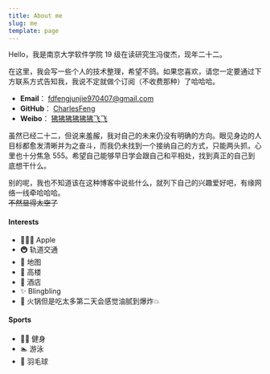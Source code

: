 ```yaml
---
title: About me
slug: me
template: page
---
```


Hello，我是南京大学软件学院 19 级在读研究生冯俊杰，现年二十二。

在这里，我会写一些个人的技术整理，希望不鸽。如果您喜欢，请您一定要通过下方联系方式告知我，我说不定就做个订阅（不收费那种）了哈哈哈。

+ **Email**： <fdfengjunjie970407@gmail.com>
+ **GitHub**： [CharlesFeng](https://github.com/CharlesFeng47)
+ **Weibo**： [狒狒狒狒狒狒飞飞](https://weibo.com/u/7761932948/)

虽然已经二十二，但说来羞赧，我对自己的未来仍没有明确的方向。眼见身边的人目标都愈发清晰并为之奋斗，而我仍未找到一个接纳自己的方式，只能两头抓，心里也十分焦急 555。希望自己能够早日学会跟自己和平相处，找到真正的自己到底想干什么。

别的呢，我也不知道该在这种博客中说些什么，就列下自己的兴趣爱好吧，有缘网络一线牵哈哈哈。<br>~~不然显得太空了~~

#### Interests

+ 👨🏻‍💻 Apple
+ 🚇 轨道交通
+ 🍁 地图
+ 🌆 高楼
+ 🏨 酒店
+ ✨ Blingbling
+ 🥘 火锅但是吃太多第二天会感觉油腻到爆炸💥

#### Sports

+ 💪🏻 健身
+ 🏊 游泳
+ 🏸 羽毛球